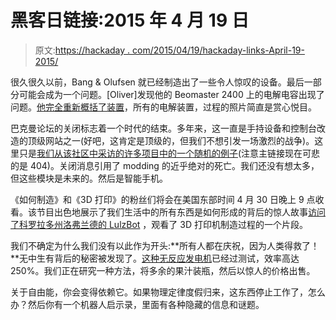 # 黑客日链接:2015 年 4 月 19 日

> 原文:[https://hackaday . com/2015/04/19/hackaday-links-April-19-2015/](https://hackaday.com/2015/04/19/hackaday-links-april-19-2015/)

很久很久以前，Bang & Olufsen 就已经制造出了一些令人惊叹的设备。最后一部分可能会成为一个问题。[Oliver]发现他的 Beomaster 2400 上的电解电容出现了问题。[他完全重新概括了装置](http://oliver.st/blog/bang-olufsen-beomaster-2400/)，所有的电解装置，过程的照片简直是赏心悦目。

巴克曼论坛的关闭标志着一个时代的结束。多年来，这一直是手持设备和控制台改造的顶级网站之一(好吧，这肯定是顶级的，但我们不想引发一场激烈的战争)。这里只是[我们从该社区中采访的许多项目中的一个随机的例子](http://hackaday.com/2014/04/07/vacuum-formed-portable-n64-is-the-real-deal/)(注意主链接现在可悲的是 404)。关闭消息引用了 modding 的近乎绝对的死亡。我们还没有想太多，但这些模块是未来的。然后是智能手机。

《如何制造》和《3D 打印》的粉丝们将会在美国东部时间 4 月 30 日晚上 9 点收看。该节目出色地展示了我们生活中的所有东西是如何形成的背后的惊人故事[访问了科罗拉多州洛弗兰德的 LulzBot](https://www.lulzbot.com/blog/aleph-objects-lulzbot-3d-printers-featured-how-its-made) ，观看了 3D 打印机制造过程的一个片段。

我们不确定为什么我们没有以此作为开头:**所有人都在庆祝，因为人类得救了！**无中生有背后的秘密被发现了。[这种无反应发电机](http://www.collective-evolution.com/2015/04/15/breaking-news-over-unity-reactionless-generator-invented-in-india/)已经过测试，效率高达 250%。我们正在研究一种方法，将多余的果汁装瓶，然后以惊人的价格出售。

关于自由能，你会变得依赖它。如果物理定律度假归来，这东西停止工作了，怎么办？然后你有一个机器人启示录，里面有各种隐藏的信息和谜题。